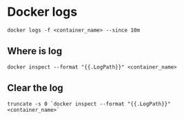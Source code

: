 # Docker logs

```shell
docker logs -f <container_name> --since 10m
```

## Where is log

```shell
docker inspect --format "{{.LogPath}}" <container_name>
```

## Clear the log

```shell
truncate -s 0 `docker inspect --format "{{.LogPath}}" <container_name>`
```